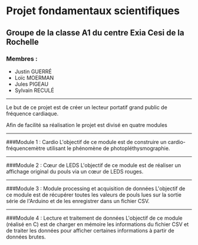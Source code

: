 # Projet fondamentaux scientifiques
## Groupe de la classe A1 du centre Exia Cesi de la Rochelle
### Membres :
* Justin GUERRÉ
* Loïc MOERMAN
* Jules PIGEAU
* Sylvain RECULÉ

---
Le but de ce projet est de créer un lecteur portatif grand public de fréquence cardiaque.

Afin de facilité sa réalisation le projet est divisé en quatre modules

---
###Module 1 : Cardio
L'objectif de ce module est de construire un cardio-fréquencemètre utilisant le phénomène de photopléthysmographie. 

---
###Module 2 : Cœur de LEDS
L'objectif de ce module est de réaliser un affichage original du pouls via un cœur de LEDS rouges.


---
###Module 3 : Module processing et acquisition de données
L'objectif de ce module est de récupérer toutes les valeurs de pouls lues sur la sortie série de l'Arduino et de les enregistrer dans un fichier CSV.

---
###Module 4 : Lecture et traitement de données
L'objectif de ce module (réalisé en C) est de charger en mémoire les informations du fichier CSV et de traiter les données pour afficher certaines informations à partir de données brutes.
